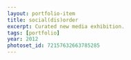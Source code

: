 ```yaml
---
layout: portfolio-item
title: social(dis)order
excerpt: Curated new media exhibition.
tags: [portfolio]
year: 2012
photoset_id: 72157632663785285
---
```

